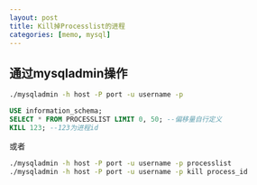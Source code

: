 ```yaml
---
layout: post
title: Kill掉Processlist的进程
categories: [memo, mysql]
---
```


## 通过mysqladmin操作

```bash
./mysqladmin -h host -P port -u username -p
```

```sql
USE information_schema;
SELECT * FROM PROCESSLIST LIMIT 0, 50; --偏移量自行定义
KILL 123; --123为进程id
```

或者

```bash
./mysqladmin -h host -P port -u username -p processlist
./mysqladmin -h host -P port -u username -p kill process_id
```

